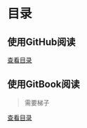# 目录

## 使用GitHub阅读

[查看目录](https://github.com/KoLoMagic/Programming-learning-document/blob/master/SUMMARY.md)

## 使用GitBook阅读

> 需要梯子

[查看目录](https://3360998464.gitbook.io/git/)

